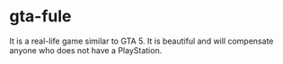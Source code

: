# gta-fule
It is a real-life game similar to GTA 5. It is beautiful and will compensate anyone who does not have a PlayStation.
